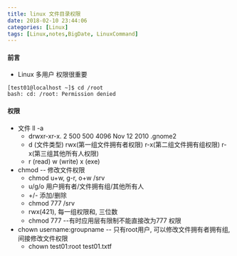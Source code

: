```yaml
---
title: linux 文件目录权限
date: 2018-02-10 23:44:06
categories: [Linux]
tags: [Linux,notes,BigDate, LinuxCommand]
---
```

#### 前言
* Linux 多用户 权限很重要
```jshelllanguage
[test01@localhost ~]$ cd /root
bash: cd: /root: Permission denied
```
#### 权限
* 文件 ll -a
    * drwxr-xr-x. 2  500  500 4096 Nov 12  2010 .gnome2
    * d (文件类型) rwx(第一组文件拥有者权限) r-x(第二组文件拥有组权限)  r-x(第三组其他所有人权限)
    * r (read) w (write) x (exe)
* chmod  -- 修改文件权限
    * chmod u+w, g-r, o+w /srv
    * u/g/o 用户拥有者/文件拥有组/其他所有人
    * +/- 添加/删除
    * chmod 777 /srv
    * rwx(421), 每一组权限和, 三位数 
    * chmod 777 --有时应用层有限制不能直接改为777 权限
* chown  username:groupname  -- 只有root用户, 可以修改文件拥有者拥有组, 间接修改文件权限
    * chown test01:root test01.txtf